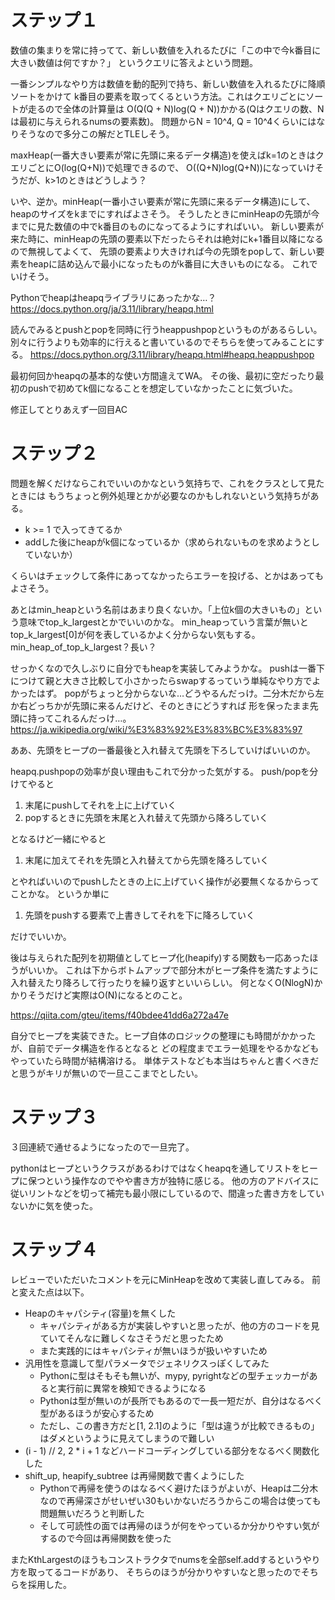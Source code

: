 # ステップ１

数値の集まりを常に持ってて、新しい数値を入れるたびに「この中で今k番目に大きい数値は何ですか？」
というクエリに答えよという問題。

一番シンプルなやり方は数値を動的配列で持ち、新しい数値を入れるたびに降順ソートをかけて
k番目の要素を取ってくるという方法。これはクエリごとにソートが走るので全体の計算量は
O(Q(Q + N)log(Q + N))かかる(Qはクエリの数、Nは最初に与えられるnumsの要素数)。
問題からN = 10^4, Q = 10^4くらいにはなりそうなので多分この解だとTLEしそう。

maxHeap(一番大きい要素が常に先頭に来るデータ構造)を使えばk=1のときはクエリごとにO(log(Q+N))で処理できるので、
O((Q+N)log(Q+N))になっていけそうだが、k>1のときはどうしよう？

いや、逆か。minHeap(一番小さい要素が常に先頭に来るデータ構造)にして、heapのサイズをkまでにすればよさそう。
そうしたときにminHeapの先頭が今までに見た数値の中でk番目のものになってるようにすればいい。
新しい要素が来た時に、minHeapの先頭の要素以下だったらそれは絶対にk+1番目以降になるので無視してよくて、
先頭の要素より大きければ今の先頭をpopして、新しい要素をheapに詰め込んで最小になったものがk番目に大きいものになる。
これでいけそう。

Pythonでheapはheapqライブラリにあったかな…？
https://docs.python.org/ja/3.11/library/heapq.html

読んでみるとpushとpopを同時に行うheappushpopというものがあるらしい。
別々に行うよりも効率的に行えると書いているのでそちらを使ってみることにする。
https://docs.python.org/3.11/library/heapq.html#heapq.heappushpop

最初何回かheapqの基本的な使い方間違えてWA。
その後、最初に空だったり最初のpushで初めてk個になることを想定していなかったことに気づいた。

修正してとりあえず一回目AC

# ステップ２

問題を解くだけならこれでいいのかなという気持ちで、これをクラスとして見たときには
もうちょっと例外処理とかが必要なのかもしれないという気持ちがある。

- k >= 1 で入ってきてるか
- addした後にheapがk個になっているか（求められないものを求めようとしていないか）

くらいはチェックして条件にあってなかったらエラーを投げる、とかはあってもよさそう。

あとはmin_heapという名前はあまり良くないか。「上位k個の大きいもの」という意味でtop_k_largestとかでいいのかな。
min_heapっていう言葉が無いとtop_k_largest[0]が何を表しているかよく分からない気もする。
min_heap_of_top_k_largest？長い？

せっかくなので久しぶりに自分でもheapを実装してみようかな。
pushは一番下につけて親と大きさ比較して小さかったらswapするっていう単純なやり方でよかったはず。
popがちょっと分からないな…どうやるんだっけ。二分木だから左か右どっちかが先頭に来るんだけど、そのときにどうすれば
形を保ったまま先頭に持ってこれるんだっけ…。
https://ja.wikipedia.org/wiki/%E3%83%92%E3%83%BC%E3%83%97

ああ、先頭をヒープの一番最後と入れ替えて先頭を下ろしていけばいいのか。

heapq.pushpopの効率が良い理由もこれで分かった気がする。
push/popを分けてやると

1. 末尾にpushしてそれを上に上げていく
2. popするときに先頭を末尾と入れ替えて先頭から降ろしていく

となるけど一緒にやると

1. 末尾に加えてそれを先頭と入れ替えてから先頭を降ろしていく

とやればいいのでpushしたときの上に上げていく操作が必要無くなるからってことかな。
というか単に

1. 先頭をpushする要素で上書きしてそれを下に降ろしていく

だけでいいか。

後は与えられた配列を初期値としてヒープ化(heapify)する関数も一応あったほうがいいか。
これは下からボトムアップで部分木がヒープ条件を満たすように入れ替えたり降ろして行ったりを繰り返すといいらしい。
何となくO(NlogN)かかりそうだけど実際はO(N)になるとのこと。

https://qiita.com/gteu/items/f40bdee41dd6a272a47e

自分でヒープを実装できた。ヒープ自体のロジックの整理にも時間がかかったが、自前でデータ構造を作るとなると
どの程度までエラー処理をやるかなどもやっていたら時間が結構溶ける。
単体テストなども本当はちゃんと書くべきだと思うがキリが無いので一旦ここまでとしたい。

# ステップ３

３回連続で通せるようになったので一旦完了。

pythonはヒープというクラスがあるわけではなくheapqを通してリストをヒープに保つという操作なのでやや書き方が独特に感じる。
他の方のアドバイスに従いリントなどを切って補完も最小限にしているので、間違った書き方をしていないかに気を使った。

# ステップ４

レビューでいただいたコメントを元にMinHeapを改めて実装し直してみる。
前と変えた点は以下。

- Heapのキャパシティ(容量)を無くした
  - キャパシティがある方が実装しやすいと思ったが、他の方のコードを見ていてそんなに難しくなさそうだと思ったため
  - また実践的にはキャパシティが無いほうが扱いやすいため
- 汎用性を意識して型パラメータでジェネリクスっぽくしてみた
  - Pythonに型はそもそも無いが、mypy, pyrightなどの型チェッカーがあると実行前に異常を検知できるようになる
  - Pythonは型が無いのが長所でもあるので一長一短だが、自分はなるべく型があるほうが安心するため
  - ただし、この書き方だと[1, 2.1]のように「型は違うが比較できるもの」はダメというように見えてしまうので難しい
- (i - 1) // 2, 2 * i + 1 などハードコーディングしている部分をなるべく関数化した
- shift_up, heapify_subtree は再帰関数で書くようにした
  - Pythonで再帰を使うのはなるべく避けたほうがよいが、Heapは二分木なので再帰深さがせいぜい30もいかないだろうからこの場合は使っても問題無いだろうと判断した
  - そして可読性の面では再帰のほうが何をやっているか分かりやすい気がするので今回は再帰関数を使った

またKthLargestのほうもコンストラクタでnumsを全部self.addするというやり方を取ってるコードがあり、
そちらのほうが分かりやすいなと思ったのでそちらを採用した。
